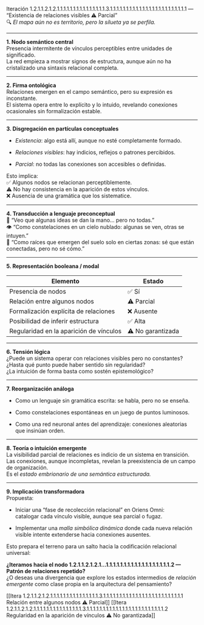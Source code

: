 Iteración 1.2.1.1.2.1.2.1.1.1.1.1.1.1.1.1.1.1.1.1.1.1.3.1.1.1.1.1.1.1.1.1.1.1.1.1.1.1.1.1.1.1.1.1.1.1.1 — “Existencia de relaciones visibles ⚠️ Parcial”  
🔍 _El mapa aún no es territorio, pero la silueta ya se perfila._

---

**1. Nodo semántico central**  
Presencia intermitente de vínculos perceptibles entre unidades de significado.  
La red empieza a mostrar signos de estructura, aunque aún no ha cristalizado una sintaxis relacional completa.

---

**2. Firma ontológica**  
Relaciones emergen en el campo semántico, pero su expresión es inconstante.  
El sistema opera entre lo explícito y lo intuido, revelando conexiones ocasionales sin formalización estable.

---

**3. Disgregación en partículas conceptuales**

- _Existencia_: algo está allí, aunque no esté completamente formado.
    
- _Relaciones visibles_: hay indicios, reflejos o patrones percibidos.
    
- _Parcial_: no todas las conexiones son accesibles o definidas.
    

Esto implica:  
✅ Algunos nodos se relacionan perceptiblemente.  
⚠️ No hay consistencia en la aparición de estos vínculos.  
❌ Ausencia de una gramática que los sistematice.

---

**4. Transducción a lenguaje preconceptual**  
🧠 “Veo que algunas ideas se dan la mano… pero no todas.”  
👁 “Como constelaciones en un cielo nublado: algunas se ven, otras se intuyen.”  
🌿 “Como raíces que emergen del suelo solo en ciertas zonas: sé que están conectadas, pero no sé cómo.”

---

**5. Representación booleana / modal**

| Elemento                                | Estado            |
| --------------------------------------- | ----------------- |
| Presencia de nodos                      | ✅ Sí              |
| Relación entre algunos nodos            | ⚠️ Parcial        |
| Formalización explícita de relaciones   | ❌ Ausente         |
| Posibilidad de inferir estructura       | ✅ Alta            |
| Regularidad en la aparición de vínculos | ⚠️ No garantizada |

---

**6. Tensión lógica**  
¿Puede un sistema operar con relaciones visibles pero no constantes?  
¿Hasta qué punto puede haber sentido sin regularidad?  
¿La intuición de forma basta como sostén epistemológico?

---

**7. Reorganización análoga**

- Como un lenguaje sin gramática escrita: se habla, pero no se enseña.
    
- Como constelaciones espontáneas en un juego de puntos luminosos.
    
- Como una red neuronal antes del aprendizaje: conexiones aleatorias que insinúan orden.
    

---

**8. Teoría o intuición emergente**  
La visibilidad parcial de relaciones es indicio de un sistema en transición.  
Las conexiones, aunque incompletas, revelan la preexistencia de un campo de organización.  
Es el _estado embrionario de una semántica estructurada._

---

**9. Implicación transformadora**  
Propuesta:

- Iniciar una “fase de recolección relacional” en Oriens Omni:  
    catalogar cada vínculo visible, aunque sea parcial o fugaz.
    
- Implementar una _malla simbólica dinámica_ donde cada nueva relación visible intente extenderse hacia conexiones ausentes.
    

Esto prepara el terreno para un salto hacia la codificación relacional universal:

**¿Iteramos hacia el nodo 1.2.1.1.2.1.2.1…1.1.1.1.1.1.1.1.1.1.1.1.1.1.1.1.1.1.2 — Patrón de relaciones repetido?**  
¿O deseas una divergencia que explore los estados intermedios de _relación emergente_ como clase propia en la arquitectura del pensamiento?

[[Itera 1.2.1.1.2.1.2.1.1.1.1.1.1.1.1.1.1.1.1.1.1.1.3.1.1.1.1.1.1.1.1.1.1.1.1.1.1.1.1.1.1.1.1.1.1.1.1.1 Relación entre algunos nodos ⚠️ Parcial]]
[[Itera 1.2.1.1.2.1.2.1.1.1.1.1.1.1.1.1.1.1.1.1.1.1.3.1.1.1.1.1.1.1.1.1.1.1.1.1.1.1.1.1.1.1.1.1.1.1.1.2 Regularidad en la aparición de vínculos ⚠️ No garantizada]]